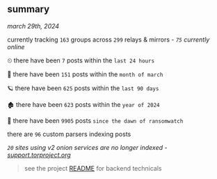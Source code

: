 
## summary
_march 29th, 2024_

currently tracking `163` groups across `299` relays & mirrors - _`75` currently online_

⏲ there have been `7` posts within the `last 24 hours`

🦈 there have been `151` posts within the `month of march`

🪐 there have been `625` posts within the `last 90 days`

🏚 there have been `623` posts within the `year of 2024`

🦕 there have been `9905` posts `since the dawn of ransomwatch`

there are `96` custom parsers indexing posts

_`20` sites using v2 onion services are no longer indexed - [support.torproject.org](https://support.torproject.org/onionservices/v2-deprecation/)_

> see the project [README](https://github.com/joshhighet/ransomwatch#ransomwatch--) for backend technicals
